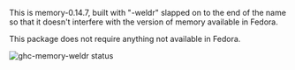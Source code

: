 This is memory-0.14.7, built with "-weldr" slapped on to the end of the name so
that it doesn't interfere with the version of memory available in Fedora.

This package does not require anything not available in Fedora.

![ghc-memory-weldr status](https://copr.fedorainfracloud.org/coprs/g/weldr/bdcs-haskell-deps/package/ghc-memory-weldr/status_image/last_build.png)
